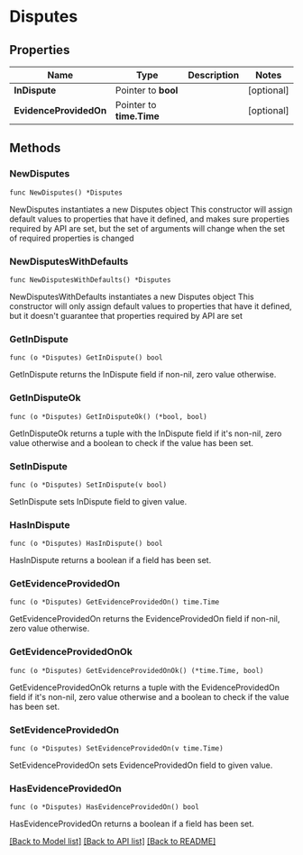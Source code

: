 # Disputes

## Properties

Name | Type | Description | Notes
------------ | ------------- | ------------- | -------------
**InDispute** | Pointer to **bool** |  | [optional] 
**EvidenceProvidedOn** | Pointer to **time.Time** |  | [optional] 

## Methods

### NewDisputes

`func NewDisputes() *Disputes`

NewDisputes instantiates a new Disputes object
This constructor will assign default values to properties that have it defined,
and makes sure properties required by API are set, but the set of arguments
will change when the set of required properties is changed

### NewDisputesWithDefaults

`func NewDisputesWithDefaults() *Disputes`

NewDisputesWithDefaults instantiates a new Disputes object
This constructor will only assign default values to properties that have it defined,
but it doesn't guarantee that properties required by API are set

### GetInDispute

`func (o *Disputes) GetInDispute() bool`

GetInDispute returns the InDispute field if non-nil, zero value otherwise.

### GetInDisputeOk

`func (o *Disputes) GetInDisputeOk() (*bool, bool)`

GetInDisputeOk returns a tuple with the InDispute field if it's non-nil, zero value otherwise
and a boolean to check if the value has been set.

### SetInDispute

`func (o *Disputes) SetInDispute(v bool)`

SetInDispute sets InDispute field to given value.

### HasInDispute

`func (o *Disputes) HasInDispute() bool`

HasInDispute returns a boolean if a field has been set.

### GetEvidenceProvidedOn

`func (o *Disputes) GetEvidenceProvidedOn() time.Time`

GetEvidenceProvidedOn returns the EvidenceProvidedOn field if non-nil, zero value otherwise.

### GetEvidenceProvidedOnOk

`func (o *Disputes) GetEvidenceProvidedOnOk() (*time.Time, bool)`

GetEvidenceProvidedOnOk returns a tuple with the EvidenceProvidedOn field if it's non-nil, zero value otherwise
and a boolean to check if the value has been set.

### SetEvidenceProvidedOn

`func (o *Disputes) SetEvidenceProvidedOn(v time.Time)`

SetEvidenceProvidedOn sets EvidenceProvidedOn field to given value.

### HasEvidenceProvidedOn

`func (o *Disputes) HasEvidenceProvidedOn() bool`

HasEvidenceProvidedOn returns a boolean if a field has been set.


[[Back to Model list]](../README.md#documentation-for-models) [[Back to API list]](../README.md#documentation-for-api-endpoints) [[Back to README]](../README.md)


